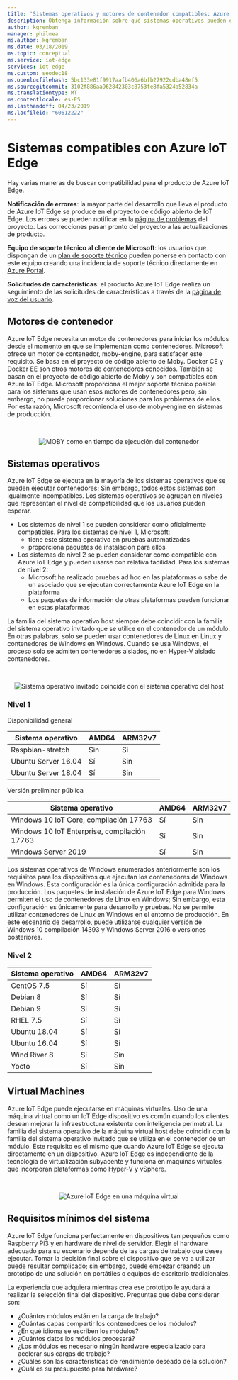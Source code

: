 ```yaml
---
title: 'Sistemas operativos y motores de contenedor compatibles: Azure IoT Edge | Microsoft Docs'
description: Obtenga información sobre qué sistemas operativos pueden ejecutar el demonio y el entorno de ejecución de Azure IoT Edge y los motores de contenedor admitidos para los dispositivos de producción
author: kgremban
manager: philmea
ms.author: kgremban
ms.date: 03/18/2019
ms.topic: conceptual
ms.service: iot-edge
services: iot-edge
ms.custom: seodec18
ms.openlocfilehash: 5bc133e81f9917aafb406a6bfb27922cdba48ef5
ms.sourcegitcommit: 3102f886aa962842303c8753fe8fa5324a52834a
ms.translationtype: MT
ms.contentlocale: es-ES
ms.lasthandoff: 04/23/2019
ms.locfileid: "60612222"
---
```

# <a name="azure-iot-edge-supported-systems"></a>Sistemas compatibles con Azure IoT Edge

Hay varias maneras de buscar compatibilidad para el producto de Azure IoT Edge.

**Notificación de errores**: la mayor parte del desarrollo que lleva el producto de Azure IoT Edge se produce en el proyecto de código abierto de IoT Edge. Los errores se pueden notificar en la [página de problemas](https://github.com/azure/iotedge/issues) del proyecto. Las correcciones pasan pronto del proyecto a las actualizaciones de producto.

**Equipo de soporte técnico al cliente de Microsoft**: los usuarios que dispongan de un [plan de soporte técnico](https://azure.microsoft.com/support/plans/) pueden ponerse en contacto con este equipo creando una incidencia de soporte técnico directamente en [Azure Portal](https://ms.portal.azure.com/signin/index/?feature.settingsportalinstance=mpac).

**Solicitudes de características**: el producto Azure IoT Edge realiza un seguimiento de las solicitudes de características a través de la [página de voz del usuario](https://feedback.azure.com/forums/907045-azure-iot-edge).

## <a name="container-engines"></a>Motores de contenedor
Azure IoT Edge necesita un motor de contenedores para iniciar los módulos desde el momento en que se implementan como contenedores. Microsoft ofrece un motor de contenedor, moby-engine, para satisfacer este requisito. Se basa en el proyecto de código abierto de Moby. Docker CE y Docker EE son otros motores de contenedores conocidos. También se basan en el proyecto de código abierto de Moby y son compatibles con Azure IoT Edge. Microsoft proporciona el mejor soporte técnico posible para los sistemas que usan esos motores de contenedores pero, sin embargo, no puede proporcionar soluciones para los problemas de ellos. Por esta razón, Microsoft recomienda el uso de moby-engine en sistemas de producción.

<br>
<center>

![MOBY como en tiempo de ejecución del contenedor](./media/support/only-moby-for-production.png)
</center>

## <a name="operating-systems"></a>Sistemas operativos
Azure IoT Edge se ejecuta en la mayoría de los sistemas operativos que se pueden ejecutar contenedores; Sin embargo, todos estos sistemas son igualmente incompatibles. Los sistemas operativos se agrupan en niveles que representan el nivel de compatibilidad que los usuarios pueden esperar.
* Los sistemas de nivel 1 se pueden considerar como oficialmente compatibles. Para los sistemas de nivel 1, Microsoft:
    * tiene este sistema operativo en pruebas automatizadas
    * proporciona paquetes de instalación para ellos
* Los sistemas de nivel 2 se pueden considerar como compatible con Azure IoT Edge y pueden usarse con relativa facilidad. Para los sistemas de nivel 2:
    * Microsoft ha realizado pruebas ad hoc en las plataformas o sabe de un asociado que se ejecutan correctamente Azure IoT Edge en la plataforma
    * Los paquetes de información de otras plataformas pueden funcionar en estas plataformas
    
La familia del sistema operativo host siempre debe coincidir con la familia del sistema operativo invitado que se utilice en el contenedor de un módulo. En otras palabras, solo se pueden usar contenedores de Linux en Linux y contenedores de Windows en Windows. Cuando se usa Windows, el proceso solo se admiten contenedores aislados, no en Hyper-V aislado contenedores.  

<br>
<center>

![Sistema operativo invitado coincide con el sistema operativo del host](./media/support/edge-on-device.png)
</center>

### <a name="tier-1"></a>Nivel 1
Disponibilidad general

| Sistema operativo | AMD64 | ARM32v7 |
| ---------------- | ----- | ----- |
| Raspbian-stretch | Sin  | Sí|
| Ubuntu Server 16.04 | Sí | Sin  |
| Ubuntu Server 18.04 | Sí | Sin  |

Versión preliminar pública

| Sistema operativo | AMD64 | ARM32v7 |
| ---------------- | ----- | ----- |
| Windows 10 IoT Core, compilación 17763 | Sí | Sin  |
| Windows 10 IoT Enterprise, compilación 17763 | Sí | Sin  |
| Windows Server 2019 | Sí | Sin  |

Los sistemas operativos de Windows enumerados anteriormente son los requisitos para los dispositivos que ejecutan los contenedores de Windows en Windows. Esta configuración es la única configuración admitida para la producción. Los paquetes de instalación de Azure IoT Edge para Windows permiten el uso de contenedores de Linux en Windows; Sin embargo, esta configuración es únicamente para desarrollo y pruebas. No se permite utilizar contenedores de Linux en Windows en el entorno de producción. En este escenario de desarrollo, puede utilizarse cualquier versión de Windows 10 compilación 14393 y Windows Server 2016 o versiones posteriores.

### <a name="tier-2"></a>Nivel 2

| Sistema operativo | AMD64 | ARM32v7 |
| ---------------- | ----- | ----- |
| CentOS 7.5 | Sí | Sí |
| Debian 8 | Sí | Sí |
| Debian 9 | Sí | Sí |
| RHEL 7.5 | Sí | Sí |
| Ubuntu 18.04 | Sí | Sí |
| Ubuntu 16.04 | Sí | Sí |
| Wind River 8 | Sí | Sin  |
| Yocto | Sí | Sin  |


## <a name="virtual-machines"></a>Virtual Machines
Azure IoT Edge puede ejecutarse en máquinas virtuales. Uso de una máquina virtual como un IoT Edge dispositivo es común cuando los clientes desean mejorar la infraestructura existente con inteligencia perimetral. La familia del sistema operativo de la máquina virtual host debe coincidir con la familia del sistema operativo invitado que se utiliza en el contenedor de un módulo. Este requisito es el mismo que cuando Azure IoT Edge se ejecuta directamente en un dispositivo. Azure IoT Edge es independiente de la tecnología de virtualización subyacente y funciona en máquinas virtuales que incorporan plataformas como Hyper-V y vSphere.

<br>
<center>

![Azure IoT Edge en una máquina virtual](./media/support/edge-on-vm.png)
</center>

## <a name="minimum-system-requirements"></a>Requisitos mínimos del sistema
Azure IoT Edge funciona perfectamente en dispositivos tan pequeños como Raspberry Pi3 y en hardware de nivel de servidor. Elegir el hardware adecuado para su escenario depende de las cargas de trabajo que desea ejecutar. Tomar la decisión final sobre el dispositivo que se va a utilizar puede resultar complicado; sin embargo, puede empezar creando un prototipo de una solución en portátiles o equipos de escritorio tradicionales.

La experiencia que adquiera mientras crea ese prototipo le ayudará a realizar la selección final del dispositivo. Preguntas que debe considerar son: 

* ¿Cuántos módulos están en la carga de trabajo?
* ¿Cuántas capas compartir los contenedores de los módulos?
* ¿En qué idioma se escriben los módulos? 
* ¿Cuántos datos los módulos procesará?
* ¿Los módulos es necesario ningún hardware especializado para acelerar sus cargas de trabajo?
* ¿Cuáles son las características de rendimiento deseado de la solución?
* ¿Cuál es su presupuesto para hardware?
